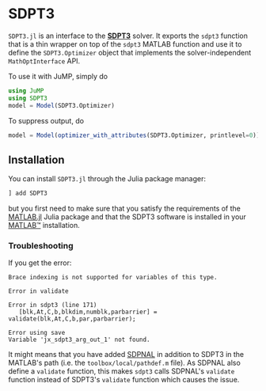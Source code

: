 # SDPT3

`SDPT3.jl` is an interface to the **[SDPT3](https://blog.nus.edu.sg/mattohkc/softwares/sdpt3/)**
solver. It exports the `sdpt3` function that is a thin wrapper on top of the
`sdpt3` MATLAB function and use it to define the `SDPT3.Optimizer` object that
implements the solver-independent `MathOptInterface` API.

To use it with JuMP, simply do
```julia
using JuMP
using SDPT3
model = Model(SDPT3.Optimizer)
```
To suppress output, do
```julia
model = Model(optimizer_with_attributes(SDPT3.Optimizer, printlevel=0))
```

## Installation

You can install `SDPT3.jl` through the Julia package manager:
```julia
] add SDPT3
```
but you first need to make sure that you satisfy the requirements of the
[MATLAB.jl](https://github.com/JuliaInterop/MATLAB.jl) Julia package and that
the SDPT3 software is installed in your
[MATLAB™](http://www.mathworks.com/products/matlab/) installation.

### Troubleshooting

If you get the error:
```
Brace indexing is not supported for variables of this type.

Error in validate

Error in sdpt3 (line 171)
   [blk,At,C,b,blkdim,numblk,parbarrier] = validate(blk,At,C,b,par,parbarrier);

Error using save
Variable 'jx_sdpt3_arg_out_1' not found.
```
It might means that you have added [SDPNAL](https://github.com/jump-dev/SDPNAL.jl) in addition to SDPT3 in the MATLAB's path (i.e. the `toolbox/local/pathdef.m` file).
As SDPNAL also define a `validate` function, this makes `sdpt3` calls SDPNAL's `validate` function instead of SDPT3's `validate` function which causes the issue.
